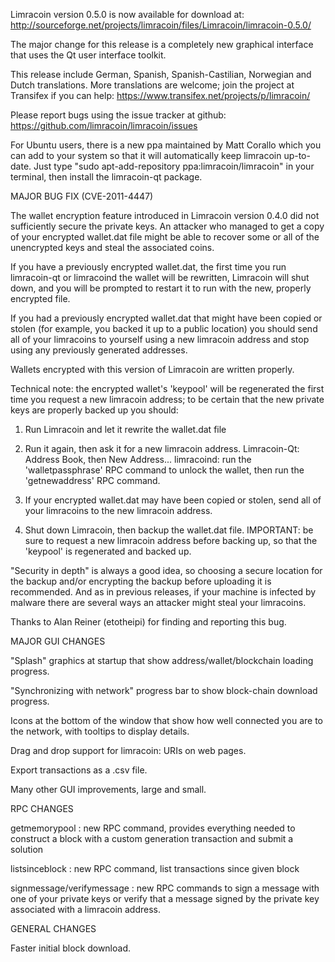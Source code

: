 Limracoin version 0.5.0 is now available for download at:
http://sourceforge.net/projects/limracoin/files/Limracoin/limracoin-0.5.0/

The major change for this release is a completely new graphical interface that uses the Qt user interface toolkit.

This release include German, Spanish, Spanish-Castilian, Norwegian and Dutch translations. More translations are welcome; join the project at Transifex if you can help:
https://www.transifex.net/projects/p/limracoin/

Please report bugs using the issue tracker at github:
https://github.com/limracoin/limracoin/issues

For Ubuntu users, there is a new ppa maintained by Matt Corallo which you can add to your system so that it will automatically keep limracoin up-to-date.  Just type "sudo apt-add-repository ppa:limracoin/limracoin" in your terminal, then install the limracoin-qt package.

MAJOR BUG FIX  (CVE-2011-4447)

The wallet encryption feature introduced in Limracoin version 0.4.0 did not sufficiently secure the private keys. An attacker who
managed to get a copy of your encrypted wallet.dat file might be able to recover some or all of the unencrypted keys and steal the
associated coins.

If you have a previously encrypted wallet.dat, the first time you run limracoin-qt or limracoind the wallet will be rewritten, Limracoin will
shut down, and you will be prompted to restart it to run with the new, properly encrypted file.

If you had a previously encrypted wallet.dat that might have been copied or stolen (for example, you backed it up to a public
location) you should send all of your limracoins to yourself using a new limracoin address and stop using any previously generated addresses.

Wallets encrypted with this version of Limracoin are written properly.

Technical note: the encrypted wallet's 'keypool' will be regenerated the first time you request a new limracoin address; to be certain that the
new private keys are properly backed up you should:

1. Run Limracoin and let it rewrite the wallet.dat file

2. Run it again, then ask it for a new limracoin address.
Limracoin-Qt: Address Book, then New Address...
limracoind: run the 'walletpassphrase' RPC command to unlock the wallet,  then run the 'getnewaddress' RPC command.

3. If your encrypted wallet.dat may have been copied or stolen, send  all of your limracoins to the new limracoin address.

4. Shut down Limracoin, then backup the wallet.dat file.
IMPORTANT: be sure to request a new limracoin address before backing up, so that the 'keypool' is regenerated and backed up.

"Security in depth" is always a good idea, so choosing a secure location for the backup and/or encrypting the backup before uploading it is recommended. And as in previous releases, if your machine is infected by malware there are several ways an attacker might steal your limracoins.

Thanks to Alan Reiner (etotheipi) for finding and reporting this bug.

MAJOR GUI CHANGES

"Splash" graphics at startup that show address/wallet/blockchain loading progress.

"Synchronizing with network" progress bar to show block-chain download progress.

Icons at the bottom of the window that show how well connected you are to the network, with tooltips to display details.

Drag and drop support for limracoin: URIs on web pages.

Export transactions as a .csv file.

Many other GUI improvements, large and small.

RPC CHANGES

getmemorypool : new RPC command, provides everything needed to construct a block with a custom generation transaction and submit a solution

listsinceblock : new RPC command, list transactions since given block

signmessage/verifymessage : new RPC commands to sign a message with one of your private keys or verify that a message signed by the private key associated with a limracoin address.

GENERAL CHANGES

Faster initial block download.
